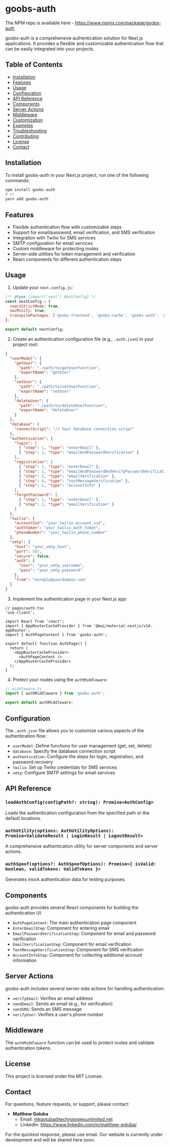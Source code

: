 # goobs-auth

The NPM repo is available here - https://www.npmjs.com/package/goobs-auth

goobs-auth is a comprehensive authentication solution for Next.js applications. It provides a flexible and customizable authentication flow that can be easily integrated into your projects.

## Table of Contents

- [Installation](#installation)
- [Features](#features)
- [Usage](#usage)
- [Configuration](#configuration)
- [API Reference](#api-reference)
- [Components](#components)
- [Server Actions](#server-actions)
- [Middleware](#middleware)
- [Customization](#customization)
- [Examples](#examples)
- [Troubleshooting](#troubleshooting)
- [Contributing](#contributing)
- [License](#license)
- [Contact](#contact)

## Installation

To install goobs-auth in your Next.js project, run one of the following commands:

```bash
npm install goobs-auth
# or
yarn add goobs-auth
```

## Features

- Flexible authentication flow with customizable steps
- Support for email/password, email verification, and SMS verification
- Integration with Twilio for SMS services
- SMTP configuration for email services
- Custom middleware for protecting routes
- Server-side utilities for token management and verification
- React components for different authentication steps

## Usage

1. Update your `next.config.js`:

```javascript
/** @type {import('next').NextConfig} */
const nextConfig = {
  reactStrictMode: true,
  swcMinify: true,
  transpilePackages: ['goobs-frontend', 'goobs-cache', 'goobs-auth', 'goobs-encryption'],
};

export default nextConfig;
```

2. Create an authentication configuration file (e.g., `.auth.json`) in your project root:

```json
{
  "userModel": {
    "getUser": {
      "path": "./path/to/getUserFunction",
      "exportName": "getUser"
    },
    "setUser": {
      "path": "./path/to/setUserFunction",
      "exportName": "setUser"
    },
    "deleteUser": {
      "path": "./path/to/deleteUserFunction",
      "exportName": "deleteUser"
    }
  },
  "database": {
    "connectScript": "// Your database connection script"
  },
  "authentication": {
    "login": [
      { "step": 1, "type": "enterEmail" },
      { "step": 2, "type": "emailAndPasswordVerification" }
    ],
    "registration": [
      { "step": 1, "type": "enterEmail" },
      { "step": 2, "type": "emailAndPasswordAndVerifyPasswordVerification" },
      { "step": 3, "type": "emailVerification" },
      { "step": 4, "type": "textMessageVerification" },
      { "step": 5, "type": "accountInfo" }
    ],
    "forgotPassword": [
      { "step": 1, "type": "enterEmail" },
      { "step": 2, "type": "emailVerification" }
    ]
  },
  "twilio": {
    "accountSid": "your_twilio_account_sid",
    "authToken": "your_twilio_auth_token",
    "phoneNumber": "your_twilio_phone_number"
  },
  "smtp": {
    "host": "your_smtp_host",
    "port": 587,
    "secure": false,
    "auth": {
      "user": "your_smtp_username",
      "pass": "your_smtp_password"
    },
    "from": "noreply@yourdomain.com"
  }
}
```

3. Implement the authentication page in your Next.js app:

```tsx
// pages/auth.tsx
'use client';

import React from 'react';
import { AppRouterCacheProvider } from '@mui/material-nextjs/v14-appRouter';
import { AuthPageContent } from 'goobs-auth';

export default function AuthPage() {
  return (
    <AppRouterCacheProvider>
      <AuthPageContent />
    </AppRouterCacheProvider>
  );
}
```

4. Protect your routes using the `authMiddleware`:

```typescript
// middleware.ts
import { authMiddleware } from 'goobs-auth';

export default authMiddleware;
```

## Configuration

The `.auth.json` file allows you to customize various aspects of the authentication flow:

- `userModel`: Define functions for user management (get, set, delete)
- `database`: Specify the database connection script
- `authentication`: Configure the steps for login, registration, and password recovery
- `twilio`: Set up Twilio credentials for SMS services
- `smtp`: Configure SMTP settings for email services

## API Reference

### `loadAuthConfig(configPath?: string): Promise<AuthConfig>`

Loads the authentication configuration from the specified path or the default locations.

### `authUtility(options: AuthUtilityOptions): Promise<ValidateResult | LoginResult | LogoutResult>`

A comprehensive authentication utility for server components and server actions.

### `authSpoof(options?: AuthSpoofOptions): Promise<{ isValid: boolean, validTokens: ValidTokens }>`

Generates mock authentication data for testing purposes.

## Components

goobs-auth provides several React components for building the authentication UI:

- `AuthPageContent`: The main authentication page component
- `EnterEmailStep`: Component for entering email
- `EmailPasswordVerificationStep`: Component for email and password verification
- `EmailVerificationStep`: Component for email verification
- `TextMessageVerificationStep`: Component for SMS verification
- `AccountInfoStep`: Component for collecting additional account information

## Server Actions

goobs-auth includes several server-side actions for handling authentication:

- `verifyEmail`: Verifies an email address
- `sendEmail`: Sends an email (e.g., for verification)
- `sendSMS`: Sends an SMS message
- `verifyUser`: Verifies a user's phone number

## Middleware

The `authMiddleware` function can be used to protect routes and validate authentication tokens.

## License

This project is licensed under the MIT License.

## Contact

For questions, feature requests, or support, please contact:

- **Matthew Goluba**
  - Email: mkgoluba@technologiesunlimited.net
  - LinkedIn: https://www.linkedin.com/in/matthew-goluba/

For the quickest response, please use email. Our website is currently under development and will be shared here soon.
